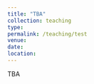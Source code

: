 ```yaml
---
title: "TBA"
collection: teaching
type: 
permalink: /teaching/test
venue: 
date: 
location: 
---
```

TBA

